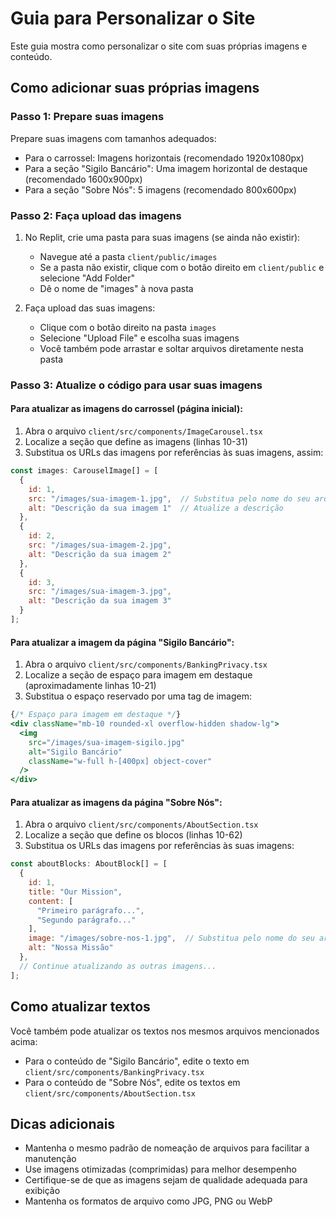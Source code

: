 # Guia para Personalizar o Site

Este guia mostra como personalizar o site com suas próprias imagens e conteúdo.

## Como adicionar suas próprias imagens

### Passo 1: Prepare suas imagens

Prepare suas imagens com tamanhos adequados:
- Para o carrossel: Imagens horizontais (recomendado 1920x1080px)
- Para a seção "Sigilo Bancário": Uma imagem horizontal de destaque (recomendado 1600x900px)
- Para a seção "Sobre Nós": 5 imagens (recomendado 800x600px)

### Passo 2: Faça upload das imagens

1. No Replit, crie uma pasta para suas imagens (se ainda não existir):
   - Navegue até a pasta `client/public/images`
   - Se a pasta não existir, clique com o botão direito em `client/public` e selecione "Add Folder"
   - Dê o nome de "images" à nova pasta

2. Faça upload das suas imagens:
   - Clique com o botão direito na pasta `images`
   - Selecione "Upload File" e escolha suas imagens
   - Você também pode arrastar e soltar arquivos diretamente nesta pasta

### Passo 3: Atualize o código para usar suas imagens

#### Para atualizar as imagens do carrossel (página inicial):

1. Abra o arquivo `client/src/components/ImageCarousel.tsx`
2. Localize a seção que define as imagens (linhas 10-31)
3. Substitua os URLs das imagens por referências às suas imagens, assim:

```javascript
const images: CarouselImage[] = [
  {
    id: 1,
    src: "/images/sua-imagem-1.jpg",  // Substitua pelo nome do seu arquivo
    alt: "Descrição da sua imagem 1"  // Atualize a descrição
  },
  {
    id: 2,
    src: "/images/sua-imagem-2.jpg",
    alt: "Descrição da sua imagem 2"
  },
  {
    id: 3,
    src: "/images/sua-imagem-3.jpg",
    alt: "Descrição da sua imagem 3"
  }
];
```

#### Para atualizar a imagem da página "Sigilo Bancário":

1. Abra o arquivo `client/src/components/BankingPrivacy.tsx`
2. Localize a seção de espaço para imagem em destaque (aproximadamente linhas 10-21)
3. Substitua o espaço reservado por uma tag de imagem:

```jsx
{/* Espaço para imagem em destaque */}
<div className="mb-10 rounded-xl overflow-hidden shadow-lg">
  <img 
    src="/images/sua-imagem-sigilo.jpg" 
    alt="Sigilo Bancário" 
    className="w-full h-[400px] object-cover" 
  />
</div>
```

#### Para atualizar as imagens da página "Sobre Nós":

1. Abra o arquivo `client/src/components/AboutSection.tsx`
2. Localize a seção que define os blocos (linhas 10-62)
3. Substitua os URLs das imagens por referências às suas imagens:

```javascript
const aboutBlocks: AboutBlock[] = [
  {
    id: 1,
    title: "Our Mission",
    content: [
      "Primeiro parágrafo...",
      "Segundo parágrafo..."
    ],
    image: "/images/sobre-nos-1.jpg",  // Substitua pelo nome do seu arquivo
    alt: "Nossa Missão"
  },
  // Continue atualizando as outras imagens...
];
```

## Como atualizar textos

Você também pode atualizar os textos nos mesmos arquivos mencionados acima:

- Para o conteúdo de "Sigilo Bancário", edite o texto em `client/src/components/BankingPrivacy.tsx`
- Para o conteúdo de "Sobre Nós", edite os textos em `client/src/components/AboutSection.tsx`

## Dicas adicionais

- Mantenha o mesmo padrão de nomeação de arquivos para facilitar a manutenção
- Use imagens otimizadas (comprimidas) para melhor desempenho
- Certifique-se de que as imagens sejam de qualidade adequada para exibição
- Mantenha os formatos de arquivo como JPG, PNG ou WebP
